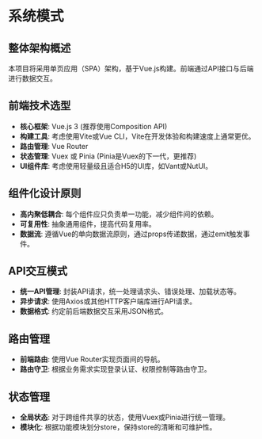 # 系统模式

## 整体架构概述
本项目将采用单页应用（SPA）架构，基于Vue.js构建。前端通过API接口与后端进行数据交互。

## 前端技术选型
- **核心框架**: Vue.js 3 (推荐使用Composition API)
- **构建工具**: 考虑使用Vite或Vue CLI，Vite在开发体验和构建速度上通常更优。
- **路由管理**: Vue Router
- **状态管理**: Vuex 或 Pinia (Pinia是Vuex的下一代，更推荐)
- **UI组件库**: 考虑使用轻量级且适合H5的UI库，如Vant或NutUI。

## 组件化设计原则
- **高内聚低耦合**: 每个组件应只负责单一功能，减少组件间的依赖。
- **可复用性**: 抽象通用组件，提高代码复用率。
- **数据流**: 遵循Vue的单向数据流原则，通过props传递数据，通过emit触发事件。

## API交互模式
- **统一API管理**: 封装API请求，统一处理请求头、错误处理、加载状态等。
- **异步请求**: 使用Axios或其他HTTP客户端库进行API请求。
- **数据格式**: 约定前后端数据交互采用JSON格式。

## 路由管理
- **前端路由**: 使用Vue Router实现页面间的导航。
- **路由守卫**: 根据业务需求实现登录认证、权限控制等路由守卫。

## 状态管理
- **全局状态**: 对于跨组件共享的状态，使用Vuex或Pinia进行统一管理。
- **模块化**: 根据功能模块划分store，保持store的清晰和可维护性。
